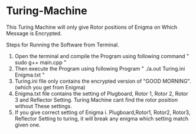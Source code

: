 # Turing-Machine
This Turing Machine will only give Rotor positions of Enigma on Which Message is Encrypted.

Steps for Running the Software from Terminal.

1. Open the terminal and compile the Program using following command " sudo g++ main.cpp  "
2. Then execute the Program using following Program "    ./a.out Turing.ini Enigma.txt "
3. Turing.ini file only contains the encrypted version of "GOOD MORNING". (which you get from Enigma)
4. Enigma.txt file contains the setting of Plugboard, Rotor 1, Rotor 2, Rotor 3 and Reflector Setting. Turing Machine cant find the rotor position without These settings.
5. If you give correct setting of Enigma i. Plugboard,Rotor1, Rotor2, Rotor3, Reflector Setting to turing, it will  break any enigma which setting match given one.


